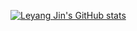[![Leyang Jin's GitHub stats](https://github-readme-stats.vercel.app/api?username=leyangjin&count_private=true&hide=stars,issues,contribs&show_icons=true&theme=dark)](https://github.com/anuraghazra/github-readme-stats)
